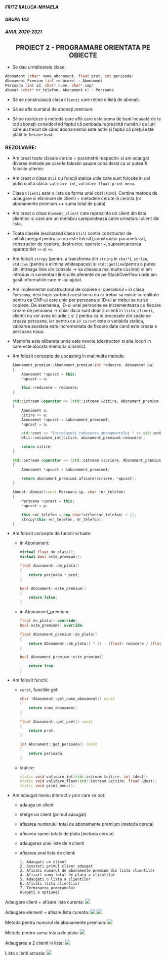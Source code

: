 ##### FRITZ RALUCA-MIHAELA 
##### GRUPA 143
##### ANUL 2020-2021
## <center> PROIECT 2 - PROGRAMARE ORIENTATA PE OBIECTE </center>

- Se dau următoarele clase:
```c++
Abonament (char* nume_abonament, float pret, int perioada)
Abonament_Premium (int reducere) : Abonament
Persoana (int id, char* nume, char* cnp)
Abonat (char* nr_telefon, Abonament x) : Persoana
```
- Să se construiască clasa `Clienți` care reține o listă de abonați. 
  
- Să se afle numărul de abonați premium. 
  
- Să se realizeze o metodă care află care este suma de bani încasată de la toți abonații considerând faptul că perioada reprezintă numărul de luni care au trecut de când abonamentul este activ și faptul că prețul este plătit în fiecare lună.

### REZOLVARE:

- Am creat toate clasele cerute + parametrii respectivi si am adaugat diverse metode pe care le folosim sauam considerat ca ar putea fi folosite ulterior.
  
- Am creat o clasa `Util` cu functii statice utile care sunt folosite in cel putin o alta clasa: `validare_int`, `validare_float`, `print_menu`.
  
- Clasa `Clienti` este o lista de forma unei cozi (`FIFO`). Contine metode de adaugare si eliminare de clienti + metodele cerute in cerinta (nr abonamente premium ++ suma total de plata)
  
- Am creat o clasa `Element_client` care reprezinta un client din lista clientilor si care are un membru carepointeaza catre urmatorul client din lista.
  
- Toata clasele (excluzand clasa `Util`) contin constructor de initializare(gol pentru ca nu este folosit),constructor parametrizat, constructor de copiere, destructor, operator `=`, supraincarcarea operatorilor `>>` si `<<`.
  
- Am folosit `strcpy` (pentru a transforma din `string` in `char*`), `strlen`, `std::ws` (pentru a elimina whitespaces) si `std::getline`(pentru a putea citii intreaga linie din consola -> sa citeasca mai multe cuvinte) si am introdus in comentarii link-urile aferente de pe StackOverflow unde am gasit informatiile care m-au ajutat.
  
- Am implementat constructorul de copiere si operatorul `=` in clasa `Persoana`, desi logic vorbind acest lucru nu ar trebui sa existe in realitate pentru ca CNP-ul este unic per persoana si ID-ul ar trebui sa nu se copieze. De asemenea, ID-ul unei persoane se incrementeaza cu fiecare creare de persoana -> chiar daca sunt doar 2 clienti in `lista_clienti`, clientii nu vor avea id-urile `1` si `2` pentru ca in procesele din spate se creaza persoane, iar pentru ca `id_curent` este o variabila statica, valoarea acesteia este incrementata de fiecare data cand este creata o persoana noua.
  
- Memoria este eliberata unde este nevoie (destructori si alte locuri in care este alocata memoria dinamic).
  
- Am folosit concepte de upcasting in mai multe metode:

    ```cpp
    Abonament_premium::Abonament_premium(int reducere, Abonament &a)
    {
        Abonament *upcast = this;
        *upcast = a;

        this->reducere = reducere;
    }
    ```

    ```cpp
    std::istream &operator >> (std::istream &citire, Abonament_premium &abonament_premium1)
    {
        Abonament a;
        citire >> a;
        Abonament *upcast = &abonament_premium1;
        *upcast = a;

        std::cout << "Introduceti reducerea abonamentului " << std::endl;
        Util::validare_int(citire, abonament_premium1.reducere);

        return citire;
    }
    ```

    ```cpp
    std::ostream &operator << (std::ostream &scriere, Abonament_premium &abonament_premium1)
    {
        Abonament *upcast = &abonament_premium1;
    
        return abonament_premium1.afisare(scriere, *upcast);
    }
    ```
    
    ```cpp
    Abonat::Abonat(const Persoana &p, char *nr_telefon)
    {
        Persoana *upcast = this;
        *upcast = p;
    
        this->nr_telefon = new char[strlen(nr_telefon) + 1];
        strcpy(this->nr_telefon, nr_telefon);
    }
    ```

- Am folosit concepte de functii virtuale:
  - in Abonament:
    ```cpp
    virtual float de_plata();
    virtual bool este_premium();
    ```
    ```cpp
    float Abonament::de_plata()
    {
        return perioada * pret;
    }

    bool Abonament::este_premium()
    {
        return false;
    }
    ```
  - in Abonament_premium:
    ```cpp
    float de_plata() override;
    bool este_premium() override;
    ```
    ```cpp
    float Abonament_premium::de_plata()
    {
        return Abonament::de_plata() * (1 - (float) reducere / (float) 100);
    }

    bool Abonament_premium::este_premium()

        return true;
    }
    ```
- Am folosit functii:
  - `const`, functiile get:
    ```cpp
    char *Abonament::get_nume_abonament() const
    {
        return nume_abonament;
    }

    float Abonament::get_pret() const
    {
        return pret;
    }

    int Abonament::get_perioada() const
    {
        return perioada;
    }
    ```
  - statice:
    ```cpp
    static void validare_int(std::istream &citire, int &dest);
    static void validare_float(std::istream &citire, float &dest);
    static void print_menu();
    ```
- Am adaugat meniu interactiv prin care se pot:
  - adauga un client
  - sterge un client (primul adaugat)
  - afisarea numarului total de abonamente premium (metoda ceruta)
  - afisarea sumei totale de plata (metoda ceruta)
  - adaugarea unei liste de `N` clienti
  - afisarea unei liste de clienti

    ```
    1. Adaugati un client
    2. Scoateti primul client adaugat
    3. Afisati numarul de abonamente premium din lista clientilor
    4. Afisati suma total de plata a clientilor
    5. Adaugati o lista a clientilor
    6. Afisati lista clientilor
    7. Terminarea programului
    Alegeti o optiune:
    ```
Adaugare client + afisare lista curenta:
![](https://gcdnb.pbrd.co/images/Lt1J587MkRn6.png?o=1)

Adaugare element + afisare lista curenta:
![](https://gcdnb.pbrd.co/images/ZaRX1Mi88Qzy.png?o=1)
![](https://gcdnb.pbrd.co/images/rbu7ABCkvHbb.png?o=1)

Metoda pentru numarul de abonamente premium:
![](https://gcdnb.pbrd.co/images/0kKjfGpbMNvX.png?o=1)

Metoda pentru suma totala de plata:
![](https://gcdnb.pbrd.co/images/ndj2FTonNPXk.png?o=1)

Adaugarea a 2 clienti in lista:
![](https://gcdnb.pbrd.co/images/sLZ5z5RuwArL.png?o=1)

Lista clienti actuala:
![](https://gcdnb.pbrd.co/images/tAhuNmEdfLOf.png?o=1)